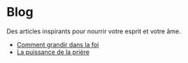 # Blog

Des articles inspirants pour nourrir votre esprit et votre âme.

- [Comment grandir dans la foi](blog/grandir-dans-la-foi.md)
- [La puissance de la prière](blog/puissance-priere.md)
